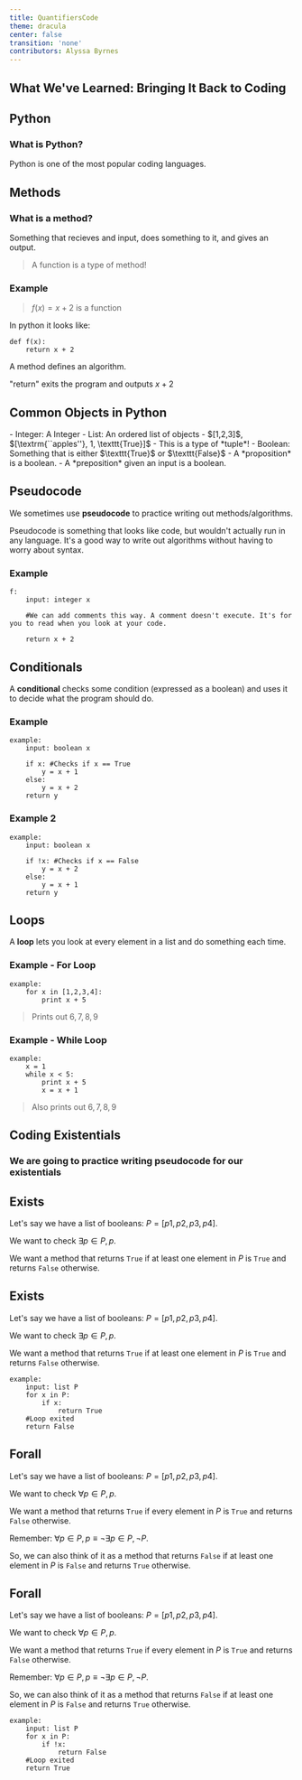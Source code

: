 ```yaml
---
title: QuantifiersCode
theme: dracula
center: false
transition: 'none'
contributors: Alyssa Byrnes
---
```



<div id="content">
</div>


## What We've Learned: Bringing It Back to Coding
<div id="content">


</div>



## Python
<div id="content">

### What is Python?

Python is one of the most popular coding languages.


</div>



## Methods
<div id="content">

### What is a method?

Something that recieves and input, does something to it, and gives an output.

>A function is a type of method!

### Example

>$f(x) = x + 2$ is a function

In python it looks like:

    def f(x):
        return x + 2
        
A method defines an algorithm.

"return" exits the program and outputs $x+2$


</div>



## Common Objects in Python
<div id="content">
- Integer: A Integer
- List: An ordered list of objects
    - $[1,2,3]$, $[\textrm{``apples''}, 1, \texttt{True}]$
    - This is a type of *tuple*!
- Boolean: Something that is either $\texttt{True}$ or $\texttt{False}$
    - A *proposition* is a boolean.
    - A *preposition* given an input is a boolean.
    

</div>



## Pseudocode
<div id="content">

We sometimes use **pseudocode** to practice writing out methods/algorithms.

Pseudocode is something that looks like code, but wouldn't actually run in any language. It's a good way to write out algorithms without having to worry about syntax.

### Example

    f:
        input: integer x
        
        #We can add comments this way. A comment doesn't execute. It's for you to read when you look at your code.
        
        return x + 2
    

</div>



## Conditionals
<div id="content">

A **conditional** checks some condition (expressed as a boolean) and uses it to decide what the program should do.

### Example

    example:
        input: boolean x
        
        if x: #Checks if x == True
            y = x + 1
        else:
            y = x + 2
        return y
        
### Example 2

    example:
        input: boolean x
    
        if !x: #Checks if x == False
            y = x + 2
        else:
            y = x + 1
        return y


</div>



## Loops
<div id="content">

A **loop** lets you look at every element in a list and do something each time.

### Example - For Loop

    example:
        for x in [1,2,3,4]:
            print x + 5

>Prints out $6,7,8,9$

### Example - While Loop

    example:
        x = 1
        while x < 5:
            print x + 5
            x = x + 1

>Also prints out $6,7,8,9$


</div>



## Coding Existentials
<div id="content">

### We are going to practice writing pseudocode for our existentials


</div>



## Exists
<div id="content">

Let's say we have a list of booleans: $P = [p1,p2,p3,p4]$.

We want to check $\exists p \in P, p$.

We want a method that returns $\texttt{True}$ if at least one element in $P$ is $\texttt{True}$ and returns $\texttt{False}$ otherwise.



</div>



## Exists
<div id="content">

Let's say we have a list of booleans: $P = [p1,p2,p3,p4]$.

We want to check $\exists p \in P, p$.

We want a method that returns $\texttt{True}$ if at least one element in $P$ is $\texttt{True}$ and returns $\texttt{False}$ otherwise.

    example:
        input: list P
        for x in P:
            if x:
                return True
        #Loop exited
        return False


</div>



## Forall
<div id="content">

Let's say we have a list of booleans: $P = [p1,p2,p3,p4]$.

We want to check $\forall p \in P, p$.

We want a method that returns $\texttt{True}$ if every element in $P$ is $\texttt{True}$ and returns $\texttt{False}$ otherwise.

Remember: $\forall p \in P, p \equiv \neg \exists p \in P, \neg P$.

So, we can also think of it as a method that returns $\texttt{False}$ if at least one element in $P$ is $\texttt{False}$ and returns $\texttt{True}$ otherwise.




</div>



## Forall
<div id="content">

Let's say we have a list of booleans: $P = [p1,p2,p3,p4]$.

We want to check $\forall p \in P, p$.

We want a method that returns $\texttt{True}$ if every element in $P$ is $\texttt{True}$ and returns $\texttt{False}$ otherwise.

Remember: $\forall p \in P, p \equiv \neg \exists p \in P, \neg P$.

So, we can also think of it as a method that returns $\texttt{False}$ if at least one element in $P$ is $\texttt{False}$ and returns $\texttt{True}$ otherwise.

    example:
        input: list P
        for x in P:
            if !x:
                return False
        #Loop exited
        return True



</div>



